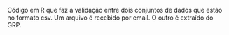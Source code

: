 Código em R que faz a validação entre dois conjuntos de dados que estão no formato csv. 
Um arquivo é recebido por email. O outro é extraído do GRP.
